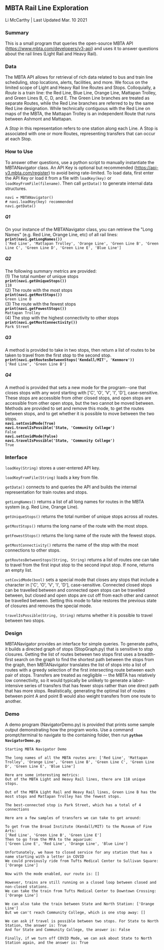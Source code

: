 ## MBTA Rail Line Exploration
Li McCarthy | Last Updated Mar. 10 2021

### Summary  
This is a small program that queries the open-source MBTA API (https://www.mbta.com/developers/v3-api) and uses it to answer questions about the rail lines (Light Rail and Heavy Rail). 

### Data  
The MBTA API allows for retrieval of rich data related to bus and train line scheduling, stop locations, alerts, facilities, and more. We focus on the limited scope of Light and Heavy Rail line Routes and Stops. Colloquially, a _Route_ is a train line: the Red Line, Blue Line, Orange Line, Mattapan Trolley, and Green Lines B, C, D, and E. The Green Line branches are treated as separate Routes, while the Red Line branches are referred to by the same Red Line designation. While technically contiguous with the Red Line on maps of the MBTA, the Mattapan Trolley is an independent Route that runs between Ashmont and Mattapan.
  
A _Stop_ in this representation refers to one station along each Line. A Stop is associated with one or more Routes, representing transfers that can occur at each Stop.  


### How to Use  
To answer other questions, use a python script to manually instantiate the MBTANavigator class. An API Key is optional but recommended (https://api-v3.mbta.com/register) to avoid being rate-limited. To load data, first enter the API Key or load it from a file with ```loadKey(key)``` or ```loadKeyFromFile(filename)```. Then call ```getData()``` to generate internal data structures. 

```
navi = MBTANavigator()
# navi.loadKey(key) recommended
navi.getData()
```

##### Q1
On your instance of the MBTANavigator class, you can retrieve the "Long Names" (e.g. Red Line, Orange Line, etc) of all rail lines:  
**```print(navi.getLongNames())```**  
```['Red Line', 'Mattapan Trolley', 'Orange Line', 'Green Line B', 'Green Line C', 'Green Line D', 'Green Line E', 'Blue Line']```
##### Q2
The following summary metrics are provided:  
(1) The total number of unique stops  
**```print(navi.getUniqueStops())  ```**  
```118```  
(2) The route with the most stops  
**```print(navi.getMostStops())  ```**  
```Green Line B```  
(3) The route with the fewest stops  
**```print(navi.getFewestStops())  ```**  
```Mattapan Trolley```  
(4) The stop with the highest connectivity to other stops  
**```print(navi.getMostConnectivity())```**  
```Park Street```  
##### Q3  
A method is provided to take in two stops, then return a list of routes to be taken to travel from the first stop to the second stop. 
**```print(navi.getRoutesBetweenStops('Kendall/MIT', 'Kenmore'))```**  
```['Red Line', 'Green Line B']```
##### Q4
A method is provided that sets a new mode for the program--one that closes stops with any word starting with ['C', 'O', 'V', 'I', 'D'], case-sensitive.  These stops are accessible from other closed stops, and open stops are accessible from other open stops, but the two cannot be moved between.  Methods are provided to set and remove this mode, to get the routes between stops, and to get whether it is possible to move between the two stops.  
**```navi.setCovidMode(True)```**  
**```navi.travelIsPossible('State, 'Community College')```**  
```False```  
**```navi.setCovidMode(False)```**  
**```navi.travelIsPossible('State, 'Community College')```**  
```True```  
  
### Interface  
  
```loadKey(String)``` stores a user-entered API key.  
  
```loadKeyFromFile(String)``` loads a key from file.  
  
```getData()``` connects to and queries the API and builds the internal representation for train routes and stops.
  
```getLongNames()``` returns a list of all long names for routes in the MBTA system (e.g. Red Line, Orange Line).  
  
```getUniqueStops()``` returns the total number of unique stops across all routes.  

```getMostStops()``` returns the long name of the route with the most stops.  
  
```getFewestStops()``` returns the long name of the route with the fewest stops.  
  
```getMostConnectivity()``` returns the name of the stop with the most connections to other stops.  
  
```getRoutesBetweenStops(String, String)``` returns a list of routes one can take to travel from the first input stop to the second input stop. If none, returns an empty list.

```setCovidMode(bool)``` sets a special mode that closes any stops that include a character in ['C', 'O', 'V', 'I', 'D'], case-sensitive. Connected closed stops can be travelled between and connected open stops can be travelled between, but closed and open stops are cut off from each other and cannot be travelled between. Setting this mode to false restores the previous state of closures and removes the special mode.
  
```travelIsPossible(String, String)``` returns whether it is possible to travel between two stops.
  
### Design  
  
MBTANavigator provides an interface for simple queries. To generate paths, it builds a directed graph of stops (StopGraph.py) that is sensitive to stop closures. Getting the list of routes between two stops first uses a breadth-first search on the graph to find the shortest path between the stops from the graph, then MBTANavigator translates the list of stops into a list of routes with a greedy selection of the first intersecting route between each pair of stops. Transfers are treated as negligible -- the MBTA has relatively low connectivity, so it would typically be unlikely to generate a labor-intensive series of transfers that has fewer stops rather than one direct path that has more stops. Realistically, generating the optimal list of routes between point A and point B would also weight transfers from one route to another.  


### Demo
A demo program (NavigatorDemo.py) is provided that prints some sample output demonstrating how the program works.  Use a command prompt/terminal to navigate to the containing folder, then run **```python NavigatorDemo.py```**. 

```
Starting MBTA Navigator Demo

The long names of all the MBTA routes are: ['Red Line', 'Mattapan Trolley', 'Orange Line', 'Green Line B', 'Green Line C', 'Green Line D', 'Green Line E', 'Blue Line']

Here are some interesting metrics:
Out of the MBTA Light and Heavy Rail lines, there are 118 unique stops.

Out of the MBTA Light Rail and Heavy Rail lines, Green Line B has the most stops and Mattapan Trolley has the fewest stops.

The best-connected stop is Park Street, which has a total of 4 connections

Here are a few samples of transfers we can take to get around: 

To get from the Broad Institute (Kendall/MIT) to the Museum of Fine Arts: 
['Red Line', 'Green Line B', 'Green Line E']
Then to go from the MFA to the aquarium: 
['Green Line E', 'Red Line', 'Orange Line', 'Blue Line']

Unfortunately, we have to closed service for any station that has a name starting with a letter in COVID
We could previously ride from Tufts Medical Center to Sullivan Square: 
['Orange Line']

Now with the mode enabled, our route is: []

However, trains are still running on a closed loop between closed and non-closed stations.
We can take the train from Tufts Medical Center to Downtown Crossing: ['Orange Line']

We can also take the train between State and North Station: ['Orange Line']
But we can't reach Community College, which is one stop away: []

We can ask if travel is possible between two stops. For State to North Station, the answer is: True
And for State and Community College, the answer is: False

Finally, if we turn off COVID Mode, we can ask about State to North Station again, and the answer is: True
```

  

